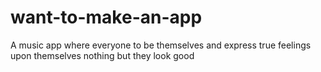 # want-to-make-an-app
A music app where everyone to be themselves and express true feelings upon themselves nothing but they look good
